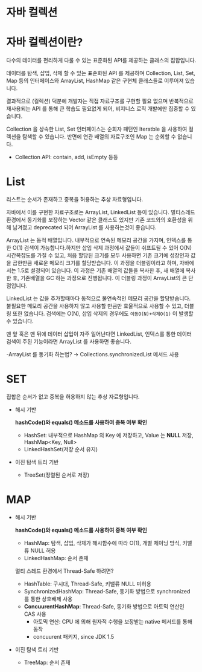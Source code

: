 # 자바 컬렉션

# 자바 컬렉션이란?

다수의 데이터를 편리하게 다룰 수 있는 표준화된 API를 제공하는 클래스의 집합입니다.

데이터를 탐색, 삽입, 삭제 할 수 있는 표준화된 API 를 제공하며 Collection, List, Set, Map 등의 인터페이스와 ArrayList, HashMap 같은 구현체 클래스들로 이루어져 있습니다.

결과적으로 (컬렉션) 덕분에 개발자는 직접 자료구조를 구현할 필요 없으며  반복적으로 재사용되는 API 를 통해 큰 학습도 필요없게 되어, 비지니스 로직 개발에만 집중할 수 있습니다.

Collection 을 상속한 List, Set 인터페이스는 순회자 패턴인 Iteratble 을 사용하여 컬렉션을 탐색할 수 있습니다. 반면에 연관 배열의 자료구조인 Map 는 순회할 수 없습니다.

- Collection API: contain, add, isEmpty 등등

# List 

리스트는 순서가 존재하고 중복을 허용하는 추상 자료형입니다. 

자바에서 이를 구현한 자료구조로는 ArrayList, LinkedList 등이 있습니다. 멀티스레드 환경에서 동기화를 보장하는 Vector 같은 클래스도 있지만 기존 코드와의 호환성을 위해 남겨졌고 deprecated 되어 ArrayList 를 사용하는것이 좋습니다.

ArrayList 는 동적 배열입니다. 내부적으로 연속된 메모리 공간을 가지며, 인덱스를 통한 O(1) 검색이 가능합니다.하지만 삽입 삭제 과정에서 값들이 쉬프트될 수 있어 O(N) 시간복잡도를 가질 수 있고, 처음 할당된 크기를 모두 사용하면 기존 크기에 성장인자 값을 곱한만큼 새로운 메모리 크기를 할당받습니다. 이 과정을 더블링이라고 하며, 자바에서는 1.5로 설정되어 있습니다. 이 과정은 기존 배열의 값들을 복사한 후, 새 배열에 복사한 후, 기존배열을 GC 하는 과정으로 진행됩니다. 이 더블링 과정이 ArrayList의 큰 단점입니다.

LinkedList 는 값을 추가할때마다 동적으로 불연속적인 메모리 공간을 할당받습니다. 불필요한 메모리 공간을 사용하지 않고 사용할 만큼만 효울적으로 사용할 수 있고, 더블링 또한 없습니다. 검색에는 O(N), 삽입 삭제의 경우에도 `이동O(N)+삭제O(1)` 이 발생할 수 있습니다. 

맨 앞 혹은 맨 뒤에 데이터 삽입이 자주 일어난다면 LinkedList, 인덱스를 통한 데이터 검색이 주된 기능이라면 ArrayList 를 사용하면 좋습니다.

-ArrayList 를 동기화 하는법? → Collections.synchronizedList 메서드 사용

# SET

집합은 순서가 없고 중복을 허용하지 않는 추상 자료형입니다.

- 해시 기반
    
    **hashCode()와 equals() 메소드를 사용하여 중복 여부  확인**
    
    - HashSet: 내부적으로 HashMap 의 Key 에 저장하고, Value 는 **NULL** 저장, HashMap<Key, Null>
    - LinkedHashSet(저장 순서 유지)
- 이진 탐색 트리 기반
    - TreeSet(정렬된 순서로 저장)

# MAP

- 해시 기반
    
    **hashCode()와 equals() 메소드를 사용하여 중복 여부  확인**
    
    - HashMap: 탐색, 삽입, 삭제가 해시함수에 따라 O(1), 개별 체이닝 방식, 키밸류 NULL 허용
    - LinkedHashMap: 순서 존재
    
     멀티 스레드 환경에서 Thread-Safe 하려면?
    
    - HashTable: 구시대, Thread-Safe, 키밸류 NULL 미허용
    - SynchronizedHashMap: Thread-Safe, 동기화 방법으로 synchronized 를 통한 상호배제 사용
    - **ConcuurentHashMap**: Thread-Safe, 동기화 방법으로 아토믹 연산인 CAS 사용
        - 아토믹 연산: CPU 에 의해 원자적 수행을 보장받는 native 메서드를 통해 동작
        - concuurent 패키지, since JDK 1.5

- 이진 탐색 트리 기반
    - TreeMap: 순서 존재
